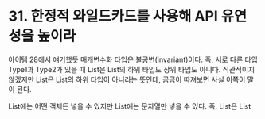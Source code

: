 # 31. 한정적 와일드카드를 사용해 API 유연성을 높이라
아이템 28에서 얘기했듯 매개변수화 타입은 불공변(invariant)이다. 즉, 서로 다른 타입 Type1과 Type2가 있을 때 List<Type1>은 List<Type2>의 하위 타입도 상위 타입도 아니다. 직관적이지 않겠지만 List<String>은 List<Object>의 하위 타입이 아니라는 뜻인데, 곰곰이 따져보면 사실 이쪽이 말이 된다.
	
List<Object>에는 어떤 객체든 넣을 수 있지만 List<String>에는 문자열만 넣을 수 있다. 즉, List<String>은 List<Object>가 하는 일을 제대로 수해하지 못하니 하위 타입이 될 수 없다.(리스코프 치환 원칙 위배)	
	
<br>

## PECS 공식
다음 공식을 워외두면 어떤 와일드카드 타입을 써야하는지 기억하는 데 도움이 된다. 나프탈린(Naftalin)과 와들러(Wadler)는 겟풋원칙(Get and Put Principle)으로 부른다.

#### 펙스(PECS): producer-extends, consumer-super
- 매개변수화 타입 T가 생성자라면 <? extends T>
- 매개변수화 타입 T가 소비자라면 <? super T>

<br>

## 메서드 선언에 타입 매개변수가 한 번만 나오면 와일드카드로 대체하라.
와일드카드와 관련해 논의해야 할 주제가 하나 더 남았다. 타입 매개변수와 와일드카드에는 공통되는 부분이 있어서, 메서드를 정의할 때 둘 중 어느 것을 사용해도 괜찮을 때가 많다.

<br>

예를 들어 주어진 리스트에서 명시한 두 인덱스의 아이템들을 교환(swap)하는 정적 메서드를 두 방식 모두로 정의해보자. 다음 코드에서 첫 번째는 비한정적 타입 매개변수(아이템 30)를 사용했고 두 번째는 비한정적 와일드카드를 사용했다.

~~~
public static <E> void swap(List<E> list, int i, int j)
public static void swap2(List list, int i, int j)
~~~

<br>

어떤 선언이 나을까? 더 나은 이유가 무엇일까? public API라면 간단한 두 번째가 낫다. 
- 어떤 리스트든 이 메서드에 넘기면 명시한 인덱스의 원소들을 교환해 줄 것이다. 신경 써야 할 타입 매개변수도 없다.

기본 규칙은 이렇다. 이때 비한정적 타입 매개변수라면 → 비한정적 와일드카드로 바꾸고, 한정적 타입 매개변수라면 → 한정적 와일드카드로 바꾸면 된다.

하지만 두 번째 swap 선언에는 문제가 하나 있는데, 다음과 같이 아주 직관적으로 구현한 코드가 컴파일되지 않는다는 것이다.

~~~
public static void swap(List<?> list, int i, int j){
   list.set(i, list.get(j, list.get(i)));
}
~~~

이 코드를 컴파일하면 그다지 도움이 되지 않는 오류 메시지가 나온다. 방금 꺼낸 원소를 리스트에 다시 넣을 수 없다고 한다. 원인은 리스트 타입이 List<?>인데, List<?>에는 null 외에는 어떤 값도 넣을 수 없다는 데 있다. 

<br>

### private 도우미 메서드로 따로 작성하여 해결하기
다행히 형변환이나 리스트의 로 타입을 사용하지 않고도 해결할 길이 있다. 바로 와일드카드 타입의 실제 타입을 알려주는 메서드를 private 도우미 메서드로 따로 작성하여 활용하는 방법이다. 실제 타입을 알아내려면 이 도우미 메서드는 제네릭 메서드여야 한다. 다음 코드를 보자.

~~~
public static void swap(List<?> list, int i, int j){
	 swapHelper(list, i, j);
}

// private 도우미 메서드 (와일드카드 타입 -> 실제 타입)
private static <E> void swapHelper(List<E> list, int i, int j){
   list.set(i, list.set(j, list.get(i)));
}
~~~

swapHelper 메서드는 리스트가 List<E>임을 알고 있다. 즉, 이 리스트에서 꺼낸 값이 항상 E이고, E 타입의 값이라면 이 리스트에 넣어도 안전함을 알고 있다. 다소 복잡하게 구현했지만 이제 깔끔히 컴파일된다. 이상으로 swap 메서드 내부에서는 더 복잡한 제네릭 메서드를 이용했지만, 덕분에 외부에서는 와일드카드 기반의 멋진 선언을 유지할 수 있었다. 즉, swap 메서드를 호출하는 클라이언트는 복잡한 swapHelper의 존재를 모른 채 그 혜택을 누리는 것이다.

<br>

## 핵심 정리
조금 복잡하더라도 와일드카드 타입을 적용하면 API가 훨씬 유연해진다. 그러니 널리 쓰일 라이브러리를 작성한다면 반드시 와일드카드 타입을 적절히 사용해줘야 한다. 
- PECS 공식을 기억하자. 즉, 생산자(producer)는 extends를 소비자(consumer)는 super를 사용한다.
- Comparable과 Comparator는 모두 소비자라는 사실도 잊지 말자.

<br>

--- 

💡 본문은 [개발 블로그](https://loosie.tistory.com/689) 에 있습니다.
